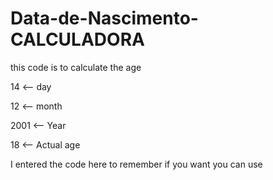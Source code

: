 # Data-de-Nascimento-CALCULADORA

this code is to calculate the age

14 <-- day

12 <-- month

2001 <-- Year

18 <-- Actual age

I entered the code here to remember if you want you can use
